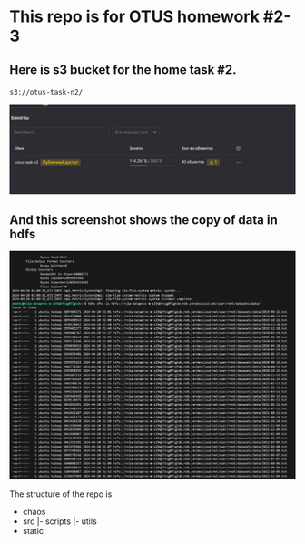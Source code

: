 # This repo is for OTUS homework #2-3

## Here is s3 bucket for the home task #2.
`s3://otus-task-n2/`

![S3 Bucket](/static/screenshots/s3bucket.JPG)

## And this screenshot shows the copy of data in hdfs 
![data it hdfs](/static/screenshots/hdfs-data.JPG)


The structure of the repo is

- chaos
- src
  |- scripts
  |- utils
- static

